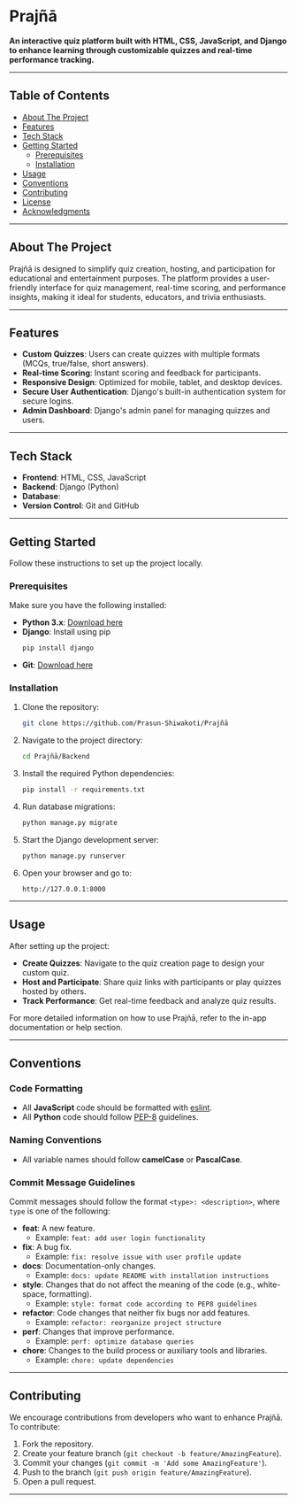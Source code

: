 # Prajñā

**An interactive quiz platform built with HTML, CSS, JavaScript, and Django to enhance learning through customizable quizzes and real-time performance tracking.**

---

## Table of Contents

- [About The Project](#about-the-project)
- [Features](#features)
- [Tech Stack](#tech-stack)
- [Getting Started](#getting-started)
  - [Prerequisites](#prerequisites)
  - [Installation](#installation)
- [Usage](#usage)
- [Conventions](#conventions)
- [Contributing](#contributing)
- [License](#license)
- [Acknowledgments](#acknowledgments)

---

## About The Project

Prajñā is designed to simplify quiz creation, hosting, and participation for educational and entertainment purposes. The platform provides a user-friendly interface for quiz management, real-time scoring, and performance insights, making it ideal for students, educators, and trivia enthusiasts.

---

## Features

- **Custom Quizzes**: Users can create quizzes with multiple formats (MCQs, true/false, short answers).
- **Real-time Scoring**: Instant scoring and feedback for participants.
- **Responsive Design**: Optimized for mobile, tablet, and desktop devices.
- **Secure User Authentication**: Django's built-in authentication system for secure logins.
- **Admin Dashboard**: Django's admin panel for managing quizzes and users.

---

## Tech Stack

- **Frontend**: HTML, CSS, JavaScript
- **Backend**: Django (Python)
- **Database**: 
- **Version Control**: Git and GitHub

---

## Getting Started

Follow these instructions to set up the project locally.

### Prerequisites

Make sure you have the following installed:

- **Python 3.x**: [Download here](https://www.python.org/downloads/)
- **Django**: Install using pip
  ```bash
  pip install django
  ```
- **Git**: [Download here](https://git-scm.com)

### Installation

1. Clone the repository:

   ```bash
   git clone https://github.com/Prasun-Shiwakoti/Prajñā
   ```

2. Navigate to the project directory:

   ```bash
   cd Prajñā/Backend
   ```

3. Install the required Python dependencies:

   ```bash
   pip install -r requirements.txt
   ```

4. Run database migrations:

   ```bash
   python manage.py migrate
   ```

5. Start the Django development server:

   ```bash
   python manage.py runserver
   ```

7. Open your browser and go to:

   ```
   http://127.0.0.1:8000
   ```

---

## Usage

After setting up the project:

- **Create Quizzes**: Navigate to the quiz creation page to design your custom quiz.
- **Host and Participate**: Share quiz links with participants or play quizzes hosted by others.
- **Track Performance**: Get real-time feedback and analyze quiz results.

For more detailed information on how to use Prajñā, refer to the in-app documentation or help section.

---

## Conventions

### Code Formatting
- All **JavaScript** code should be formatted with [eslint](https://eslint.org/).
- All **Python** code should follow [PEP-8](https://peps.python.org/pep-0008/) guidelines.

### Naming Conventions
- All variable names should follow **camelCase** or **PascalCase**.

### Commit Message Guidelines
Commit messages should follow the format `<type>: <description>`, where `type` is one of the following:

- **feat**: A new feature.
  - Example: `feat: add user login functionality`
- **fix**: A bug fix.
  - Example: `fix: resolve issue with user profile update`
- **docs**: Documentation-only changes.
  - Example: `docs: update README with installation instructions`
- **style**: Changes that do not affect the meaning of the code (e.g., white-space, formatting).
  - Example: `style: format code according to PEP8 guidelines`
- **refactor**: Code changes that neither fix bugs nor add features.
  - Example: `refactor: reorganize project structure`
- **perf**: Changes that improve performance.
  - Example: `perf: optimize database queries`
- **chore**: Changes to the build process or auxiliary tools and libraries.
  - Example: `chore: update dependencies`

---

## Contributing

We encourage contributions from developers who want to enhance Prajñā. To contribute:

1. Fork the repository.
2. Create your feature branch (`git checkout -b feature/AmazingFeature`).
3. Commit your changes (`git commit -m 'Add some AmazingFeature'`).
4. Push to the branch (`git push origin feature/AmazingFeature`).
5. Open a pull request.

---
